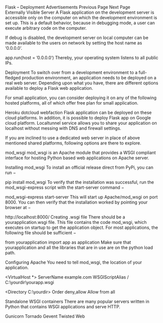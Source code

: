 

Flask – Deployment
Advertisements
 Previous Page Next Page  
Externally Visible Server
A Flask application on the development server is accessible only on the computer on which the development environment is set up. This is a default behavior, because in debugging mode, a user can execute arbitrary code on the computer.

If debug is disabled, the development server on local computer can be made available to the users on network by setting the host name as ‘0.0.0.0’.

app.run(host = ’0.0.0.0’)
Thereby, your operating system listens to all public IPs.

Deployment
To switch over from a development environment to a full-fledged production environment, an application needs to be deployed on a real web server. Depending upon what you have, there are different options available to deploy a Flask web application.

For small application, you can consider deploying it on any of the following hosted platforms, all of which offer free plan for small application.

Heroku
dotcloud
webfaction
Flask application can be deployed on these cloud platforms. In addition, it is possible to deploy Flask app on Google cloud platform. Localtunnel service allows you to share your application on localhost without messing with DNS and firewall settings.

If you are inclined to use a dedicated web server in place of above mentioned shared platforms, following options are there to explore.

mod_wsgi
mod_wsgi is an Apache module that provides a WSGI compliant interface for hosting Python based web applications on Apache server.

Installing mod_wsgi
To install an official release direct from PyPi, you can run −

pip install mod_wsgi
To verify that the installation was successful, run the mod_wsgi-express script with the start-server command −

mod_wsgi-express start-server
This will start up Apache/mod_wsgi on port 8000. You can then verify that the installation worked by pointing your browser at −

http://localhost:8000/
Creating .wsgi file
There should be a yourapplication.wsgi file. This file contains the code mod_wsgi, which executes on startup to get the application object. For most applications, the following file should be sufficient −

from yourapplication import app as application
Make sure that yourapplication and all the libraries that are in use are on the python load path.

Configuring Apache
You need to tell mod_wsgi, the location of your application.

<VirtualHost *>
   ServerName example.com
   WSGIScriptAlias / C:\yourdir\yourapp.wsgi
   
   <Directory C:\yourdir>
      Order deny,allow
      Allow from all
   </Directory>
   
</VirtualHost>
Standalone WSGI containers
There are many popular servers written in Python that contains WSGI applications and serve HTTP.

Gunicorn
Tornado
Gevent
Twisted Web

